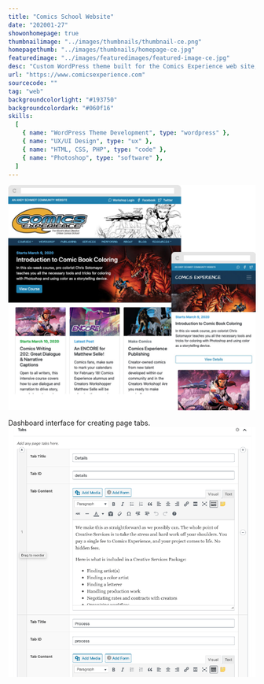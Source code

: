 ```yaml
---
title: "Comics School Website"
date: "202001-27"
showonhomepage: true
thumbnailimage: "../images/thumbnails/thumbnail-ce.png"
homepagethumb: "../images/thumbnails/homepage-ce.jpg"
featuredimage: "../images/featuredimages/featured-image-ce.jpg"
desc: "Custom WordPress theme built for the Comics Experience web site, using Underscores as a starter theme and Bootstrap 4 for base styles and layout. The site hosts a podcast, and also features online seminar courses that can be purchased at varying times throughout the year. The site compares the starting date of the course against the current date and will adjust the course information and calls to action accordingly. I used the Repeater field from Advanced Custom Fields pro to create tabs on any pages that require them. In the Dashboard, users need only enter a tab name, ID and content for a given page, and the tabs will automatically be created."
url: "https://www.comicsexperience.com"
sourcecode: ""
tag: "web"
backgroundcolorlight: "#193750"
backgroundcolordark: "#060f16"
skills:
  [
    { name: "WordPress Theme Development", type: "wordpress" },
    { name: "UX/UI Design", type: "ux" },
    { name: "HTML, CSS, PHP", type: "code" },
    { name: "Photoshop", type: "software" },
  ]
---
```


![alt text](../images/responsiveimages/responsive-images-ce.jpg "Comics Experience")

Dashboard interface for creating page tabs.
![alt text](../images/screenshots/ce-dashboard-pagetabs.png "CE Dashboard")
